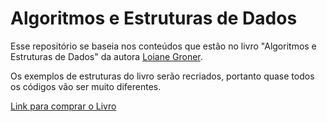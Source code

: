 # Algoritmos e Estruturas de Dados
Esse repositório se baseia nos conteúdos que estão no livro "Algoritmos e Estruturas de Dados" da autora [Loiane Groner](https://github.com/loiane).

Os exemplos de estruturas do livro serão recriados, portanto quase todos os códigos vão ser muito diferentes.

[Link para comprar o Livro](https://www.amazon.com.br/Estruturas-Dados-Algoritmos-Com-Javascript/dp/8575226932)
